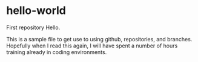 # hello-world
First repository
Hello.

This is a sample file to get use to using github, repositories, and branches. Hopefully when I read this again, I will have spent a number of hours training already in coding environments.
